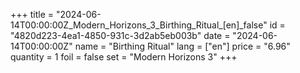 +++
title = "2024-06-14T00:00:00Z_Modern_Horizons_3_Birthing_Ritual_[en]_false"
id = "4820d223-4ea1-4850-931c-3d2ab5eb003b"
date = "2024-06-14T00:00:00Z"
name = "Birthing Ritual"
lang = ["en"]
price = "6.96"
quantity = 1
foil = false
set = "Modern Horizons 3"
+++
